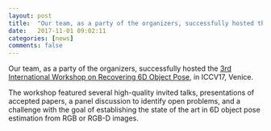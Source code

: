 ```yaml
---
layout: post
title:  "Our team, as a party of the organizers, successfully hosted the 3rd International Workshop on Recovering 6D Object Pose, in ICCV17, Venice."
date:   2017-11-01 09:02:11
categories: [news]
comments: false
---
```


Our team, as a party of the organizers, successfully hosted the <a href="http://cmp.felk.cvut.cz/sixd/workshop_2017/">3rd International Workshop on Recovering 6D Object Pose</a>, in ICCV17, Venice.

The workshop featured several high-quality invited talks, presentations of accepted papers, a panel discussion to identify open problems, and a challenge with the goal of establishing the state of the art in 6D object pose estimation from RGB or RGB-D images.





